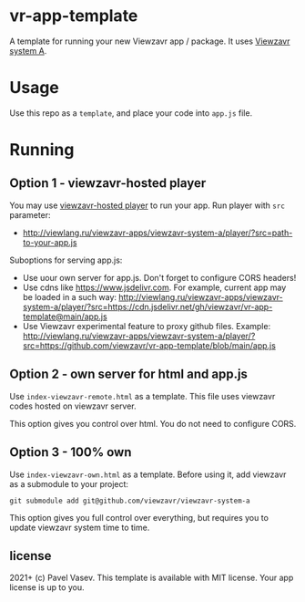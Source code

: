 # vr-app-template
A template for running your new Viewzavr app / package. It uses [Viewzavr system A](https://github.com/viewzavr/viewzavr-system-a).

# Usage

Use this repo as a `template`, and place your code into `app.js` file.

# Running

## Option 1 - viewzavr-hosted player
You may use [viewzavr-hosted player](http://viewlang.ru/viewzavr-apps/viewzavr-system-a/player/) to run your app.
Run player with `src` parameter:
* http://viewlang.ru/viewzavr-apps/viewzavr-system-a/player/?src=path-to-your-app.js

Suboptions for serving app.js:
* Use uour own server for app.js. Don't forget to configure CORS headers!
* Use cdns like https://www.jsdelivr.com. For example, current app may be loaded in a such way:
http://viewlang.ru/viewzavr-apps/viewzavr-system-a/player/?src=https://cdn.jsdelivr.net/gh/viewzavr/vr-app-template@main/app.js
* Use Viewzavr experimental feature to proxy github files. Example:
http://viewlang.ru/viewzavr-apps/viewzavr-system-a/player/?src=https://github.com/viewzavr/vr-app-template/blob/main/app.js

## Option 2 - own server for html and app.js
Use `index-viewzavr-remote.html` as a template. This file uses viewzavr codes hosted on viewzavr server.

This option gives you control over html. You do not need to configure CORS.

## Option 3 - 100% own
Use `index-viewzavr-own.html` as a template. Before using it, add viewzavr as a submodule to your project:
```
git submodule add git@github.com/viewzavr/viewzavr-system-a
```

This option gives you full control over everything, but requires you to update viewzavr system time to time.

## license

2021+ (c) Pavel Vasev. This template is available with MIT license. Your app license is up to you.
